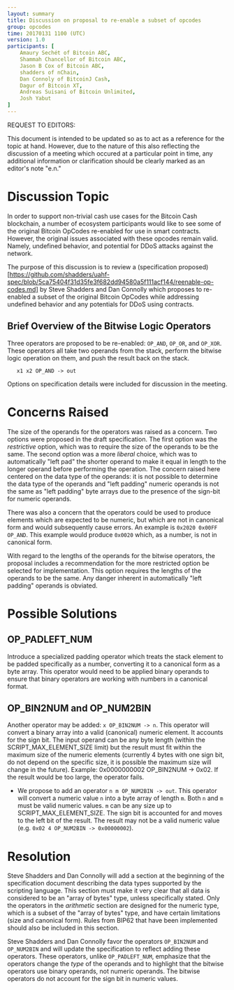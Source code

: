 ```yaml
---
layout: summary
title: Discussion on proposal to re-enable a subset of opcodes
group: opcodes
time: 20170131 1100 (UTC)
version: 1.0
participants: [
    Amaury Sechét of Bitcoin ABC,
    Shammah Chancellor of Bitcoin ABC,
    Jason B Cox of Bitcoin ABC,
    shadders of nChain,
    Dan Connoly of BitcoinJ Cash,
    Dagur of Bitcoin XT,
    Andreas Suisani of Bitcoin Unlimited,
    Josh Yabut
]
---
```


REQUEST TO EDITORS:

This document is intended to be updated so as to act as a reference for the topic at hand.  However, due to the nature of this also reflecting the discussion of a meeting which occured at a particular point in time, any additional information or clarification should be clearly marked as an editor's note "e.n." 

# Discussion Topic

In order to support non-trivial cash use cases for the Bitcoin Cash blockchain, a number of ecosystem participants would like to see some of the original Bitcoin OpCodes re-enabled for use in smart contracts.  However, the original issues associated with these opcodes remain valid.  Namely, undefined behavior, and potential for DDoS attacks against the network.

The purpose of this discussion is to review a (specification proposed)[https://github.com/shadders/uahf-spec/blob/5ca75404f31d35fe3f682dd94580a5f111acf144/reenable-op-codes.md] by Steve Shadders and Dan Connolly which proposes to re-enabled a subset of the original Bitcoin OpCodes while addressing undefined behavior and any potentials for DDoS using contracts.

## Brief Overview of the Bitwise Logic Operators

Three operators are proposed to be re-enabled: `OP_AND`, `OP_OR`, and `OP_XOR`. These operators all take two operands from the stack, perform the bitwise logic operation on them, and push the result back on the stack.

```
   x1 x2 OP_AND -> out
```

Options on specification details were included for discussion in the meeting.

# Concerns Raised

The size of the operands for the operators was raised as a concern. Two options were proposed in the draft specification. The first option was the *restrictive* option, which was to require the size of the operands to be the same. The second option was a more *liberal* choice, which was to automatically "left pad" the shorter operand to make it equal in length to the longer operand before performing the operation. The concern raised here centered on the data type of the operands: it is not possible to determine the data type of the operands and "left padding" numeric operands is not the same as "left padding" byte arrays due to the presence of the sign-bit for numeric operands.

There was also a concern that the operators could be used to produce elements which are expected to be numeric, but which are not in canonical form and would subsequently cause errors. An example is `0x2020 0x00FF OP_AND`. This example would produce `0x0020` which, as a number, is not in canonical form.

With regard to the lengths of the operands for the bitwise operators, the proposal includes a recommendation for the more restricted option be selected for implementation. This option requires the lengths of the operands to be the same. Any danger inherent in automatically "left padding" operands is obviated.

# Possible Solutions

## OP_PADLEFT_NUM

Introduce a specialized padding operator which treats the stack element to be padded specifically as a number, converting it to a canonical form as a byte array.  This operator would need to be applied binary operands to ensure that binary operators are working with numbers in a canonical format.

## OP_BIN2NUM and OP_NUM2BIN

Another operator may be added: `x OP_BIN2NUM -> n`. This operator will convert a binary array into a valid (canonical) numeric element. It accounts for the sign bit. The input operand can be any byte length (within the SCRIPT_MAX_ELEMENT_SIZE limit) but the result must fit within the maximum size of the numeric elements (currently 4 bytes with one sign bit, do not depend on the specific size, it is possible the maximum size will change in the future). Example: 0x0000000002 OP_BIN2NUM -> 0x02. If the result would be too large, the operator fails.

* We propose to add an operator `n m OP_NUM2BIN -> out`. This operator will convert a numeric value `n` into a byte array of length `m`. Both `n` and `m` must be valid numeric values. `m` can be any size up to SCRIPT_MAX_ELEMENT_SIZE. The sign bit is accounted for and moves to the left bit of the result. The result may not be a valid numeric value (e.g. `0x02 4 OP_NUM2BIN -> 0x00000002`).

# Resolution

Steve Shadders and Dan Connolly will add a section at the beginning of the specification document describing the data types supported by the scripting language. This section must make it very clear that all data is considered to be an "array of bytes" type, unless specifically stated. Only the operators in the *arithmetic* section are designed for the numeric type, which is a subset of the "array of bytes" type, and have certain limitations (size and canonical form). Rules from BIP62 that have been implemented should also be included in this section.

Steve Shadders and Dan Connolly favor the operators `OP_BIN2NUM` and `OP_NUM2BIN` and will update the specification to reflect adding these operators.  These operators, unlike `OP_PADLEFT_NUM`, emphasize that the operators change the *type* of the operands and to highlight that the bitwise operators use binary operands, not numeric operands. The bitwise operators do not account for the sign bit in numeric values.

